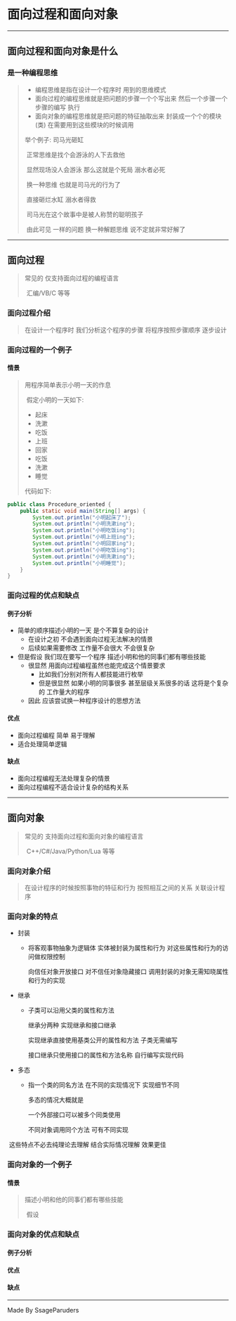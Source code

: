 # 面向过程和面向对象

------

## 面向过程和面向对象是什么

### 是一种编程思维

> - 编程思维是指在设计一个程序时 用到的思维模式
> - 面向过程的编程思维就是把问题的步骤一个个写出来 然后一个步骤一个步骤的编写 执行
> - 面向对象的编程思维就是把问题的特征抽取出来 封装成一个个的模块(类) 在需要用到这些模块的时候调用
>
> 举个例子: 司马光砸缸
>
> ​	正常思维是找个会游泳的人下去救他
>
> ​	显然现场没人会游泳 那么这就是个死局 溺水者必死
>
> ​	换一种思维 也就是司马光的行为了
>
> ​	直接砸烂水缸 溺水者得救
>
> ​	司马光在这个故事中是被人称赞的聪明孩子
>
> ​	由此可见 一样的问题 换一种解题思维 说不定就非常好解了

------

## 面向过程

> 常见的 仅支持面向过程的编程语言
>
> ​	汇编/VB/C 等等

### 面向过程介绍

> 在设计一个程序时 我们分析这个程序的步骤 将程序按照步骤顺序 逐步设计

### 面向过程的一个例子

#### 情景

> 用程序简单表示小明一天的作息
>
> ​	假定小明的一天如下:
>
> - 起床
> - 洗漱
> - 吃饭
> - 上班
> - 回家
> - 吃饭
> - 洗漱
> - 睡觉
>
> 代码如下:

```java
public class Procedure_oriented {
    public static void main(String[] args) {
        System.out.println("小明起床了");
        System.out.println("小明洗漱ing");
        System.out.println("小明吃饭ing");
        System.out.println("小明上班ing");
        System.out.println("小明回家ing");
        System.out.println("小明吃饭ing");
        System.out.println("小明洗漱ing");
        System.out.println("小明睡觉");
    }
}
```

### 面向过程的优点和缺点

#### 例子分析

- 简单的顺序描述小明的一天 是个不算复杂的设计
  - 在设计之初 不会遇到面向过程无法解决的情景
  - 后续如果需要修改 工作量不会很大 不会很复杂
- 但是假设 我们现在要写一个程序 描述小明和他的同事们都有哪些技能
  - 很显然 用面向过程编程虽然也能完成这个情景要求 
    - 比如我们分别对所有人都技能进行枚举
    - 但是很显然 如果小明的同事很多 甚至层级关系很多的话 这将是个复杂的 工作量大的程序
  - 因此 应该尝试换一种程序设计的思想方法

#### 优点

- 面向过程编程 简单 易于理解
- 适合处理简单逻辑

#### 缺点

- 面向过程编程无法处理复杂的情景
- 面向过程编程不适合设计复杂的结构关系

------

## 面向对象

> 常见的 支持面向过程和面向对象的编程语言
>
> ​	C++/C#/Java/Python/Lua 等等

### 面向对象介绍

> 在设计程序的时候按照事物的特征和行为 按照相互之间的关系 关联设计程序

### 面向对象的特点

- 封装

  - 将客观事物抽象为逻辑体 实体被封装为属性和行为 对这些属性和行为的访问做权限控制

    向信任对象开放接口 对不信任对象隐藏接口 调用封装的对象无需知晓属性和行为的实现

- 继承

  - 子类可以沿用父类的属性和方法

    继承分两种 实现继承和接口继承

    实现继承直接使用基类公开的属性和方法 子类无需编写

    接口继承只使用接口的属性和方法名称 自行编写实现代码

- 多态

  - 指一个类的同名方法 在不同的实现情况下 实现细节不同

    多态的情况大概就是

    一个外部接口可以被多个同类使用

    不同对象调用同个方法 可有不同实现


​		这些特点不必去纯理论去理解 结合实际情况理解 效果更佳

### 面向对象的一个例子

#### 情景

> 描述小明和他的同事们都有哪些技能
>
> ​	假设

### 面向对象的优点和缺点

#### 例子分析

#### 优点

#### 缺点

------

Made By SsageParuders
